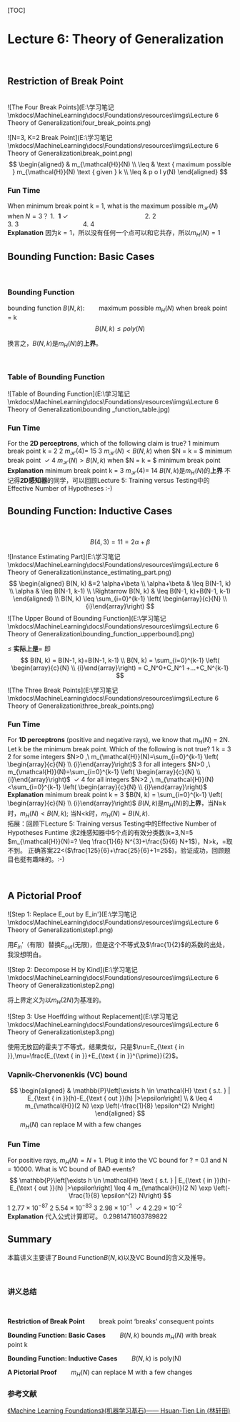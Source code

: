 [TOC]
<br/>

# Lecture 6: Theory of Generalization
<br/>

## Restriction of Break Point
<br/>
![The Four Break Points](E:\学习笔记\mkdocs\MachineLearning\docs\Foundations\resources\imgs\Lecture 6 Theory of Generalization\four_break_points.png)
<br/>

![N=3, K=2 Break Point](E:\学习笔记\mkdocs\MachineLearning\docs\Foundations\resources\imgs\Lecture 6 Theory of Generalization\break_point.png)
<br/>
$$
\begin{aligned} & m_{\mathcal{H}}(N) \\ \leq & \text { maximum possible } m_{\mathcal{H}}(N) \text { given } k \\ \leq & p o l y(N) \end{aligned}
$$

### Fun Time
When minimum break point k = 1, what is the maximum possible $m_{\mathcal{H}}(N)$ when $N = 3$？
1.&nbsp; **1**&nbsp;$\checkmark$&emsp;&emsp;&emsp;&emsp;&emsp;&emsp;&emsp;&emsp;&emsp;&emsp;&emsp;&emsp; 2.&nbsp;2&emsp;&emsp;&emsp;&emsp;&emsp;&emsp;&emsp;&emsp;&emsp;&emsp;3.&nbsp;3&emsp;&emsp;&emsp;&emsp;&emsp;&emsp;&emsp;&emsp;&emsp;&emsp; 4.&nbsp;4
<br/>
**Explanation**
因为$k=1$，所以没有任何一个点可以和它共存，所以$m_H (N) = 1$
<br/>


## Bounding Function: Basic Cases
<br/>

### Bounding Function

bounding function $B(N,k)$:
&emsp;&emsp;maximum possible $m_H (N)$ when break point = k
$$
B(N, k) \leq p o l y(N)
$$

换言之，$B(N, k)$是$m_H (N)$的**上界**。 

<br/>

### Table of Bounding Function
![Table of Bounding Function](E:\学习笔记\mkdocs\MachineLearning\docs\Foundations\resources\imgs\Lecture 6 Theory of Generalization\bounding _function_table.jpg)
<br/>

### Fun Time
For the **2D perceptrons**, which of the following claim is true?
1 minimum break point k = 2
2 $m_{\mathcal{H}}(4)$= 15
3 $m_{\mathcal{H}}(N)<B(N, k)$ when $N = k = $ minimum break point &nbsp;$\checkmark$
4 $m_{\mathcal{H}}(N)>B(N, k)$ when $N = k = $ minimum break point
<br/>
**Explanation**
minimum break point k = 3
$m_{\mathcal{H}}(4)$= 14
$B(N, k)$是$m_H (N)$的**上界**
不记得**2D感知器**的同学，可以回顾Lecture 5: Training versus Testing中的Effective Number of Hypotheses :-)
<br/>

## Bounding Function: Inductive Cases
<br/>

$$
B(4,3)=11=2 \alpha+\beta
$$

![Instance Estimating Part](E:\学习笔记\mkdocs\MachineLearning\docs\Foundations\resources\imgs\Lecture 6 Theory of Generalization\instance_estimating_part.png)
<br/>
$$
\begin{aligned} B(N, k) &=2 \alpha+\beta \\ \alpha+\beta & \leq B(N-1, k) \\ \alpha & \leq B(N-1, k-1) \\ \Rightarrow B(N, k) & \leq B(N-1, k)+B(N-1, k-1) \end{aligned}
\\ B(N, k) \leq \sum_{i=0}^{k-1} \left( \begin{array}{c}{N} \\ {i}\end{array}\right)
$$
![The Upper Bound of Bounding Function](E:\学习笔记\mkdocs\MachineLearning\docs\Foundations\resources\imgs\Lecture 6 Theory of Generalization\bounding_function_upperbound].png)

$\le$ **实际上是**$=$
即
$$
B(N, k) = B(N-1, k)+B(N-1, k-1)
\\ B(N, k) = \sum_{i=0}^{k-1} \left( \begin{array}{c}{N} \\ {i}\end{array}\right) = C_N^0+C_N^1 +...+C_N^{k-1}  
$$

![The Three Break Points](E:\学习笔记\mkdocs\MachineLearning\docs\Foundations\resources\imgs\Lecture 6 Theory of Generalization\three_break_points.png)
<br/>

### Fun Time
For **1D perceptrons** (positive and negative rays), we know that $m_H (N)$ = 2N. Let k be the minimum break point. Which of the following is not true?
1 k = 3
2 for some integers $N>0 ,\ m_{\mathcal{H}}(N)=\sum_{i=0}^{k-1} \left( \begin{array}{c}{N} \\ {i}\end{array}\right)$
3 for all integers $N>0 ,\ m_{\mathcal{H}}(N)=\sum_{i=0}^{k-1} \left( \begin{array}{c}{N} \\ {i}\end{array}\right)$ &nbsp;$\checkmark$
4 for all integers $N>2 ,\ m_{\mathcal{H}}(N)<\sum_{i=0}^{k-1} \left( \begin{array}{c}{N} \\ {i}\end{array}\right)$
<br/>
**Explanation**
minimum break point k = 3
$B(N, k) = \sum_{i=0}^{k-1} \left( \begin{array}{c}{N} \\ {i}\end{array}\right)$
$B(N, k)$是$m_H (N)$的**上界**，当N$\ge$k时，$m_H (N)<B(N, k)$; 当N$<$k时，$m_H (N)=B(N, k)$.
<br/>
拓展：回顾下Lecture 5: Training versus Testing中的Effective Number of Hypotheses Funtime
求2维感知器中5个点的有效分类数(k=3,N=5 $m_{\mathcal{H}}(N)=? \leq \frac{1}{6} N^{3}+\frac{5}{6} N+1$)，N>k，=取不到。
正确答案22<($\frac{125}{6}+\frac{25}{6}+1=25$)，验证成功，回顾题目也挺有趣味的。:-)

<br/>





## A Pictorial Proof

![Step 1: Replace E_out by E_in'](E:\学习笔记\mkdocs\MachineLearning\docs\Foundations\resources\imgs\Lecture 6 Theory of Generalization\step1.png)
<br/>

用$E_{in}'$（有限）替换$E_{out}$(无限)，但是这个不等式及$\frac{1}{2}$的系数的出处，我没想明白。



![Step 2: Decompose H by Kind](E:\学习笔记\mkdocs\MachineLearning\docs\Foundations\resources\imgs\Lecture 6 Theory of Generalization\step2.png)
<br/>

将上界定义为以$m_{H}(2N)$为基准的。



![Step 3: Use Hoeffding without Replacement](E:\学习笔记\mkdocs\MachineLearning\docs\Foundations\resources\imgs\Lecture 6 Theory of Generalization\step3.png)
<br/>

使用无放回的霍夫丁不等式，结果类似，只是$\nu=E_{\text { in }},\mu=\frac{E_{\text { in }}+E_{\text { in }}^{\prime}}{2}$。



### Vapnik-Chervonenkis (VC) bound

$$
\begin{aligned}
& \mathbb{P}\left[\exists h \in \mathcal{H} \text { s.t. } | E_{\text { in }}(h)-E_{\text { out }}(h) |>\epsilon\right] \\ & \leq  4 m_{\mathcal{H}}(2 N) \exp \left(-\frac{1}{8} \epsilon^{2} N\right) \end{aligned}
$$
&emsp;&emsp;$m_H (N)$ can replace M with a few changes
<br/>

### Fun Time
For positive rays, $m_H (N) = N + 1$. Plug it into the VC bound for ? = 0.1 and N = 10000. What is VC bound of BAD events?
$$
\mathbb{P}\left[\exists h \in \mathcal{H} \text { s.t. } | E_{\text { in }}(h)-E_{\text { out }}(h) |>\epsilon\right] \leq 4 m_{\mathcal{H}}(2 N) \exp \left(-\frac{1}{8} \epsilon^{2} N\right)
$$
1 $2.77 × 10^{−87}$
2 $5.54 × 10^{−83}$
3 $2.98 × 10^{−1}$ &nbsp;$\checkmark$
4 $2.29 × 10^{−2}$
<br/>
**Explanation**
代入公式计算即可。
0.2981471603789822
<br/>

## Summary
本篇讲义主要讲了Bound Function$B(N,k)$以及VC Bound的含义及推导。

<br/>

### 讲义总结


<br/>

**Restriction of Break Point**
&emsp;&emsp;break point ‘breaks’ consequent points
<br/>

**Bounding Function: Basic Cases**
&emsp;&emsp;$B(N,k)$ bounds $m_H (N)$ with break point k
<br/>

**Bounding Function: Inductive Cases**
&emsp;&emsp;$B(N,k)$ is poly(N)
<br/>

**A Pictorial Proof**
&emsp;&emsp;$m_H (N)$ can replace M with a few changes
<br/>

### 参考文献
<a href="https://www.csie.ntu.edu.tw/~htlin/course/mlfound18fall/">《Machine Learning Foundations》(机器学习基石)—— Hsuan-Tien Lin (林轩田)</a>